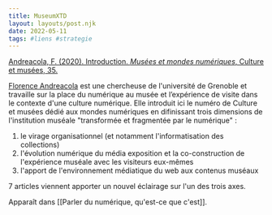 ```yaml
---
title: MuseumXTD
layout: layouts/post.njk
date: 2022-05-11
tags: #liens #strategie 
---
```


[Andreacola, F. (2020). Introduction. *Musées et mondes numériques*, Culture et musées, 35. ](https://journals.openedition.org/culturemusees/4381)

[Florence Andreacola](http://andreacola.fr/) est une chercheuse de l'université de Grenoble et travaille sur la place du numérique au musée et l’expérience de visite dans le contexte d'une culture numérique.
Elle introduit ici le numéro de Culture et musées dédié aux mondes numériques en difinissant trois dimensions de l'institution muséale "transformée et fragmentée par le numérique" : 
1. le virage organisationnel (et notamment l'informatisation des collections)
2. l'évolution numérique du média exposition et la co-construction de l'expérience muséale avec les visiteurs eux-mêmes
3. l'apport de l'environnement médiatique du web aux contenus muséaux

7 articles viennent apporter un nouvel éclairage sur l'un des trois axes. 


Apparaît dans [[Parler du numérique, qu'est-ce que c'est]]. 